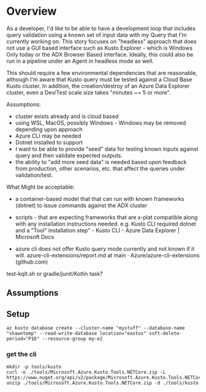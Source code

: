 # Overview

As a developer, I'd like to be able to have a development loop that includes query validation using a known set of input data with my Query that I'm currently working on. This story focuses on "headless" approach that does not use a GUI based interface such as Kusto Explorer - which is Windows Only today or the ADX Browser Based interface. Ideally, this could also be run in a pipeline under an Agent in headless mode as well.

This should require a few environmental dependencies that are reasonable, although I'm aware that Kusto query must be tested against a Cloud Base Kusto cluster. In addition, the creation/destroy of an Azure Data Explorer cluster, even a Dev/Test scale size takes "minutes ~= 5 or more".

Assumptions:
 - cluster exists already and is cloud based
 - using WSL, MacOS, possibly Windows - Windows may be removed depending upon approach
 - Azure CLI may be needed 
 - Dotnet installed to support 
- I want to be able to provide "seed" data for testing known inputs against query and then validate expected outputs.
 - the ability to "add more seed data" is needed based upon feedback from production, other scenarios, etc. that affect the queries under validation/test.

What Might be acceptable:
 - a container-based model that that can run with known frameworks (dotnet) to issue commands against the ADX cluster
 - scripts - that are expecting frameworks that are x-plat compatible along with any installation instructions needed. e.g. Kusto CLI required dotnet and a "Tool" installation step" - Kusto CLI - Azure Data Explorer | Microsoft Docs

 - azure cli does not offer Kusto query mode currently and not known if it will. azure-cli-extensions/report.md at main · Azure/azure-cli-extensions (github.com)




test-kqlt.sh or gradle/junit/Kotlin task? 


## Assumptions


## Setup

```
az kusto database create --cluster-name "mystuff" --database-name "shawntemp" --read-write-database location="eastus" soft-delete-period="P1D" --resource-group my-e2
```

### get the cli
```
mkdir -p tools/kusto
curl -o ./tools/Microsoft.Azure.Kusto.Tools.NETCore.zip -L https://www.nuget.org/api/v2/package/Microsoft.Azure.Kusto.Tools.NETCore/5.4.2 
unzip ./tools/Microsoft.Azure.Kusto.Tools.NETCore.zip -d ./tools/kusto
```
